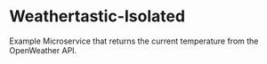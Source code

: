 # Weathertastic-Isolated
Example Microservice that returns the current temperature from the OpenWeather API.

